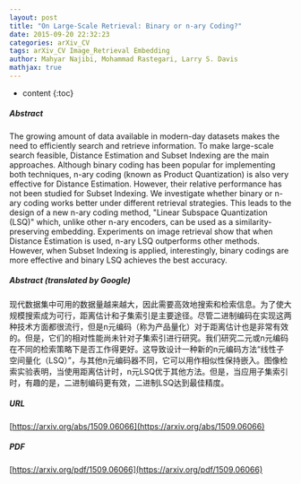 ```yaml
---
layout: post
title: "On Large-Scale Retrieval: Binary or n-ary Coding?"
date: 2015-09-20 22:32:23
categories: arXiv_CV
tags: arXiv_CV Image_Retrieval Embedding
author: Mahyar Najibi, Mohammad Rastegari, Larry S. Davis
mathjax: true
---
```


* content
{:toc}

##### Abstract
The growing amount of data available in modern-day datasets makes the need to efficiently search and retrieve information. To make large-scale search feasible, Distance Estimation and Subset Indexing are the main approaches. Although binary coding has been popular for implementing both techniques, n-ary coding (known as Product Quantization) is also very effective for Distance Estimation. However, their relative performance has not been studied for Subset Indexing. We investigate whether binary or n-ary coding works better under different retrieval strategies. This leads to the design of a new n-ary coding method, "Linear Subspace Quantization (LSQ)" which, unlike other n-ary encoders, can be used as a similarity-preserving embedding. Experiments on image retrieval show that when Distance Estimation is used, n-ary LSQ outperforms other methods. However, when Subset Indexing is applied, interestingly, binary codings are more effective and binary LSQ achieves the best accuracy.

##### Abstract (translated by Google)
现代数据集中可用的数据量越来越大，因此需要高效地搜索和检索信息。为了使大规模搜索成为可行，距离估计和子集索引是主要途径。尽管二进制编码在实现这两种技术方面都很流行，但是n元编码（称为产品量化）对于距离估计也是非常有效的。但是，它们的相对性能尚未针对子集索引进行研究。我们研究二元或n元编码在不同的检索策略下是否工作得更好。这导致设计一种新的n元编码方法“线性子空间量化（LSQ）”，与其他n元编码器不同，它可以用作相似性保持嵌入。图像检索实验表明，当使用距离估计时，n元LSQ优于其他方法。但是，当应用子集索引时，有趣的是，二进制编码更有效，二进制LSQ达到最佳精度。

##### URL
[https://arxiv.org/abs/1509.06066](https://arxiv.org/abs/1509.06066)

##### PDF
[https://arxiv.org/pdf/1509.06066](https://arxiv.org/pdf/1509.06066)

